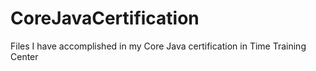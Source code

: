 # CoreJavaCertification
Files I have accomplished in my Core Java certification in Time Training Center
